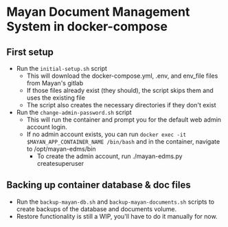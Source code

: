 # Mayan Document Management System in docker-compose

## First setup

* Run the `initial-setup.sh` script
  * This will download the docker-compose.yml, .env, and env_file files from Mayan's gitlab
  * If those files already exist (they should), the script skips them and uses the existing file
  * The script also creates the necessary directories if they don't exist
* Run the `change-admin-password.sh` script
  * This will run the container and prompt you for the default web admin account login.
  * If no admin account exists, you can run `docker exec -it $MAYAN_APP_CONTAINER_NAME /bin/bash` and in the container, navigate to /opt/mayan-edms/bin
    * To create the admin account, run ./mayan-edms.py createsuperuser

## Backing up container database & doc files
* Run the `backup-mayan-db.sh` and `backup-mayan-documents.sh` scripts to create backups of the database and documents volume.
* Restore functionality is still a WIP, you'll have to do it manually for now.